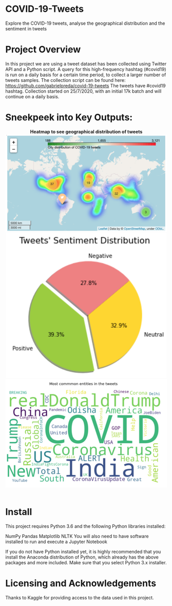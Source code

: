 # COVID-19-Tweets
Explore the COVID-19 tweets, analyse the geographical distribution and the sentiment in tweets

# Project Overview
In this project we are using a tweet dataset has been collected using Twitter API and a Python script. A query for this high-frequency hashtag (#covid19) is run on a daily basis for a certain time period, to collect a larger number of tweets samples.
The collection script can be found here: https://github.com/gabrielpreda/covid-19-tweets
The tweets have #covid19 hashtag. Collection started on 25/7/2020, with an initial 17k batch and will continue on a daily basis.

# Sneekpeek into Key Outputs:
<div align="center">
    <b> Heatmap to see geographical distribution of tweets </b>
    <img src="/Images/heatmap.png" width="800px" alt="Tweets Concentration Heatmap" />  <br>
    <img src="/Images/pie.png" width="500px" alt="Sentiment Distribution" />  <br>
    <img src="/Images/wordcloud.png" width="800px" alt="Entities Wordcloud" /> 
</div> <br>

# Install
This project requires Python 3.6 and the following Python libraries installed:

NumPy
Pandas
Matplotlib
NLTK
You will also need to have software installed to run and execute a Jupyter Notebook

If you do not have Python installed yet, it is highly recommended that you install the Anaconda distribution of Python, which already has the above packages and more included. Make sure that you select Python 3.x installer.

# Licensing and Acknowledgements
Thanks to Kaggle for providing access to the data used in this project.
